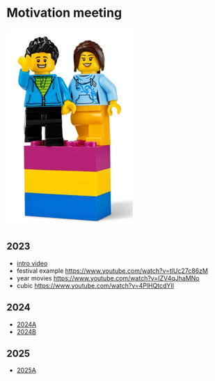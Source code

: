# Motivation meeting

![](./welcome.png)

## 2023

* [intro video](https://drive.google.com/file/d/1LVL2R0pFgT2us1CHs2NdHrlkGKVywvce/view?usp=sharing)
* festival example https://www.youtube.com/watch?v=tlUc27c86zM
* year movies https://www.youtube.com/watch?v=IZV4qJhaMNo
* cubic https://www.youtube.com/watch?v=4PlHQtcdYII

## 2024
* [2024A](../2024/readme.md)
* [2024B](../2024B/readme.md)


## 2025
* [2025A](../2025A/readme.md)